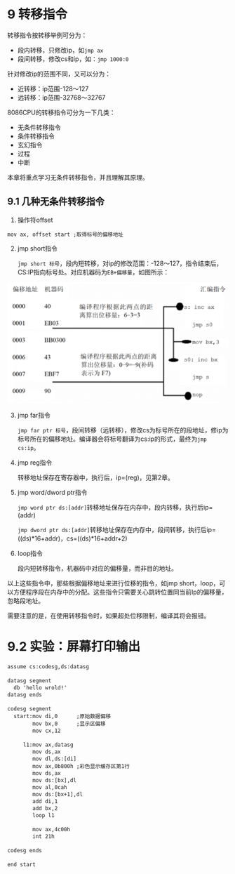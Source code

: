 # 9 转移指令

转移指令按转移举例可分为：

- 段内转移，只修改ip，如`jmp ax`
- 段间转移，修改cs和ip，如：`jmp 1000:0`

针对修改ip的范围不同，又可以分为：

- 近转移：ip范围-128～127
- 远转移：ip范围-32768～32767

8086CPU的转移指令可分为一下几类：

- 无条件转移指令
- 条件转移指令
- 玄幻指令
- 过程
- 中断

本章将重点学习无条件转移指令，并且理解其原理。

## 9.1 几种无条件转移指令

1. 操作符offset

```masm
mov ax, offset start ;取得标号的偏移地址
```

2. jmp short指令

    `jmp short 标号`，段内短转移，对ip的修改范围：-128～127，指令结束后，CS:IP指向标号处。对应机器码为`EB+偏移量`，如图所示：

![image](img/9_2jump_short.jpg)

3. jmp far指令

    `jmp far ptr 标号`，段间转移（远转移），修改cs为标号所在的段地址，修ip为标号所在的偏移地址。编译器会将标号翻译为cs:ip的形式，最终为`jmp cs:ip`。

4. jmp reg指令

    转移地址保存在寄存器中，执行后，ip=(reg)，见第2章。 

5. jmp word/dword ptr指令

    `jmp word ptr ds:[addr]`转移地址保存在内存中，段内转移，执行后ip=(addr)

    `jmp dword ptr ds:[addr]`转移地址保存在内存中，段间转移，执行后ip=((ds)*16+addr)，cs=((ds)*16+addr+2)

6. loop指令

    段内短转移指令，机器码中对应的偏移量，而非目的地址。

以上这些指令中，那些根据偏移地址来进行位移的指令，如jmp short，loop，可以方便程序段在内存中的分配。这些指令只需要关心跳转位置同当前Ip的偏移量，忽略段地址。

需要注意的是，在使用转移指令时，如果超处位移限制，编译其将会报错。

# 9.2 实验：屏幕打印输出

```masm
assume cs:codesg,ds:datasg

datasg segment
  db 'hello wrold!'
datasg ends

codesg segment
  start:mov di,0      ;原始数据偏移
        mov bx,0      ;显示区偏移
        mov cx,12

     l1:mov ax,datasg
        mov ds,ax
        mov dl,ds:[di]
        mov ax,0b800h ;彩色显示缓存区第1行
        mov ds,ax
        mov ds:[bx],dl
        mov al,0cah
        mov ds:[bx+1],dl
        add di,1
        add bx,2
        loop l1

        mov ax,4c00h
        int 21h

codesg ends

end start
```
